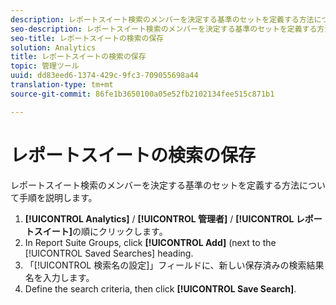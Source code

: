 ```yaml
---
description: レポートスイート検索のメンバーを決定する基準のセットを定義する方法について手順を説明します。
seo-description: レポートスイート検索のメンバーを決定する基準のセットを定義する方法を説明する手順。
seo-title: レポートスイートの検索の保存
solution: Analytics
title: レポートスイートの検索の保存
topic: 管理ツール
uuid: dd83eed6-1374-429c-9fc3-709055698a44
translation-type: tm+mt
source-git-commit: 86fe1b3650100a05e52fb2102134fee515c871b1

---
```



# レポートスイートの検索の保存

レポートスイート検索のメンバーを決定する基準のセットを定義する方法について手順を説明します。

1. **[!UICONTROL Analytics]** / **[!UICONTROL 管理者]** / **[!UICONTROL レポートスイート]**&#x200B;の順にクリックします。
1. In Report Suite Groups, click **[!UICONTROL Add]** (next to the [!UICONTROL Saved Searches] heading.
1. 「[!UICONTROL 検索名の設定]」フィールドに、新しい保存済みの検索結果名を入力します。
1. Define the search criteria, then click **[!UICONTROL Save Search]**.
